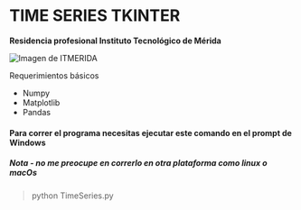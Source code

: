﻿# TIME SERIES TKINTER

**Residencia profesional Instituto Tecnológico de Mérida**

![Imagen de ITMERIDA](https://pbs.twimg.com/profile_images/2168766359/logo-original-tec_400x400.png)

Requerimientos básicos
* Numpy
* Matplotlib
* Pandas

#### Para correr el programa necesitas ejecutar este comando en el prompt de Windows
##### Nota - no me preocupe en correrlo en otra plataforma como linux o macOs

> python TimeSeries.py